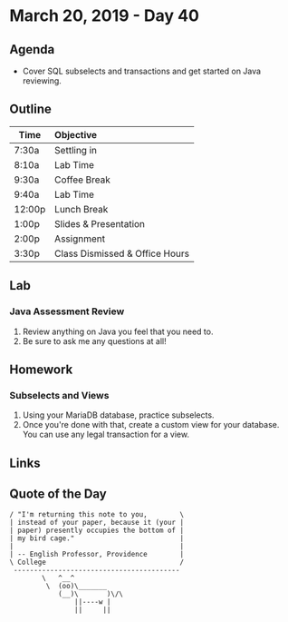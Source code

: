# March 20, 2019 - Day 40


## Agenda

- Cover SQL subselects and transactions and get started on Java reviewing. 

## Outline

| Time   | Objective                        |
| -------|:---------------------------------|
| 7:30a  | Settling in                      |
| 8:10a  | Lab Time                         |
| 9:30a  | Coffee Break                     |
| 9:40a  | Lab Time                         |
| 12:00p | Lunch Break                      |
| 1:00p  | Slides & Presentation            |
| 2:00p  | Assignment                       |
| 3:30p  | Class Dismissed & Office Hours   |

## Lab

### Java Assessment Review

1. Review anything on Java you feel that you need to. 
2. Be sure to ask me any questions at all! 


## Homework

### Subselects and Views

1. Using your MariaDB database, practice subselects. 
2. Once you're done with that, create a custom view for your database. You can use any legal transaction for a view. 


## Links




## Quote of the Day 
```_________________________________________
/ "I'm returning this note to you,        \
| instead of your paper, because it (your |
| paper) presently occupies the bottom of |
| my bird cage."                          |
|                                         |
| -- English Professor, Providence        |
\ College                                 /
 -----------------------------------------
        \   ^__^
         \  (oo)\_______
            (__)\       )\/\
                ||----w |
                ||     ||
```